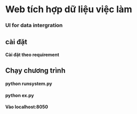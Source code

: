 # Web tích hợp dữ liệu việc làm
### UI for data intergration
## cài đặt
#### Cài đặt theo requirement
## Chạy chương trình
#### python runsystem.py
#### python ex.py
#### Vào localhost:8050
